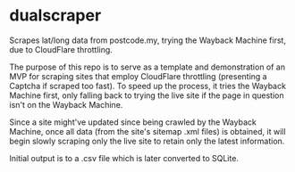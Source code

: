 # dualscraper
Scrapes lat/long data from postcode.my, trying the Wayback Machine first, due to CloudFlare throttling.

The purpose of this repo is to serve as a template and demonstration of an MVP for scraping sites that employ CloudFlare throttling (presenting a Captcha if scraped too fast). To speed up the process, it tries the Wayback Machine first, only falling back to trying the live site if the page in question isn't on the Wayback Machine.

Since a site might've updated since being crawled by the Wayback Machine, once all data (from the site's sitemap .xml files) is obtained, it will begin slowly scraping only the live site to retain only the latest information.

Initial output is to a .csv file which is later converted to SQLite.
